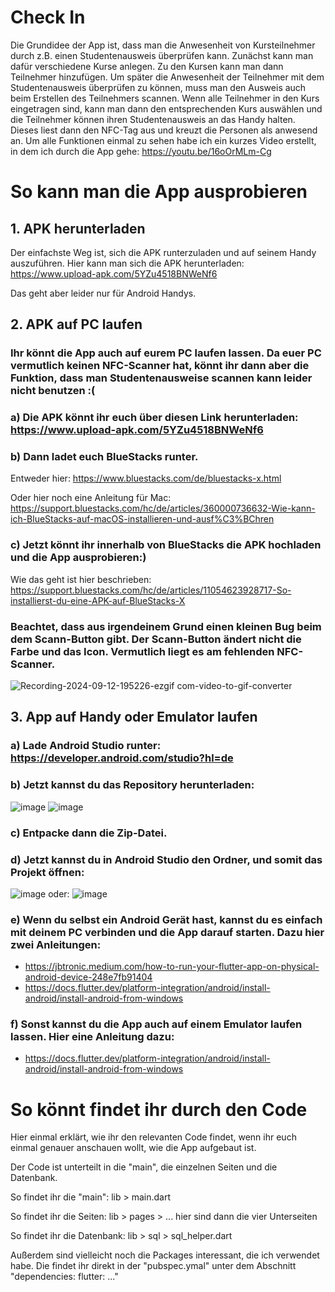 # Check In

Die Grundidee der App ist, dass man die Anwesenheit von Kursteilnehmer durch z.B. einen Studentenausweis überprüfen kann. 
Zunächst kann man dafür verschiedene Kurse anlegen. Zu den Kursen kann man dann Teilnehmer hinzufügen. Um später die Anwesenheit der Teilnehmer mit dem Studentenausweis überprüfen zu können, muss man den Ausweis auch beim Erstellen des Teilnehmers scannen. 
Wenn alle Teilnehmer in den Kurs eingetragen sind, kann man dann den entsprechenden Kurs auswählen und die Teilnehmer können ihren Studentenausweis an das Handy halten. Dieses liest dann den NFC-Tag aus und kreuzt die Personen als anwesend an. Um alle Funktionen einmal zu sehen habe ich ein kurzes Video erstellt, in dem ich durch die App gehe: https://youtu.be/16oOrMLm-Cg

# So kann man die App ausprobieren

## 1. APK herunterladen
   Der einfachste Weg ist, sich die APK runterzuladen und auf seinem Handy auszuführen.
   Hier kann man sich die APK herunterladen: https://www.upload-apk.com/5YZu4518BNWeNf6 
   
   Das geht aber leider nur für Android Handys.
## 2. APK auf PC laufen
###   Ihr könnt die App auch auf eurem PC laufen lassen. Da euer PC vermutlich keinen NFC-Scanner hat, könnt ihr dann aber die Funktion, dass man Studentenausweise scannen kann leider nicht benutzen :(
###   a) Die APK könnt ihr euch über diesen Link herunterladen: https://www.upload-apk.com/5YZu4518BNWeNf6
###   b) Dann ladet euch BlueStacks runter.

   Entweder hier: https://www.bluestacks.com/de/bluestacks-x.html
   
   Oder hier noch eine Anleitung für Mac: https://support.bluestacks.com/hc/de/articles/360000736632-Wie-kann-ich-BlueStacks-auf-macOS-installieren-und-ausf%C3%BChren
   
###   c) Jetzt könnt ihr innerhalb von BlueStacks die APK hochladen und die App ausprobieren:)
   Wie das geht ist hier beschrieben: https://support.bluestacks.com/hc/de/articles/11054623928717-So-installierst-du-eine-APK-auf-BlueStacks-X
   
###   Beachtet, dass aus irgendeinem Grund einen kleinen Bug beim dem Scann-Button gibt. Der Scann-Button ändert nicht die Farbe und das Icon. Vermutlich liegt es am fehlenden NFC-Scanner.
   ![Recording-2024-09-12-195226-ezgif com-video-to-gif-converter](https://github.com/user-attachments/assets/c5468142-004e-432b-b384-c8c312a26a9d)
## 3. App auf Handy oder Emulator laufen
###   a) Lade Android Studio runter: https://developer.android.com/studio?hl=de
###   b) Jetzt kannst du das Repository herunterladen:
   ![image](https://github.com/user-attachments/assets/4c5f1159-61dc-4ed4-a7f8-801ed33c128b)
   ![image](https://github.com/user-attachments/assets/1026d829-ec07-4900-a3c0-bbf17c238897)
###  c) Entpacke dann die Zip-Datei.
###   d) Jetzt kannst du in Android Studio den Ordner, und somit das Projekt öffnen:
   ![image](https://github.com/user-attachments/assets/c44ac678-6a37-478d-a516-db323a3ca2a8)
   oder:
   ![image](https://github.com/user-attachments/assets/bc432b57-d6c1-4238-8567-71e77395b01d)

###   e) Wenn du selbst ein Android Gerät hast, kannst du es einfach mit deinem PC verbinden und die App darauf starten. Dazu hier zwei Anleitungen:
   - https://jbtronic.medium.com/how-to-run-your-flutter-app-on-physical-android-device-248e7fb91404
   - https://docs.flutter.dev/platform-integration/android/install-android/install-android-from-windows

###   f) Sonst kannst du die App auch auf einem Emulator laufen lassen. Hier eine Anleitung dazu:
   - https://docs.flutter.dev/platform-integration/android/install-android/install-android-from-windows

# So könnt findet ihr durch den Code
   Hier einmal erklärt, wie ihr den relevanten Code findet, wenn ihr euch einmal genauer anschauen wollt, wie die App aufgebaut ist. 

   Der Code ist unterteilt in die "main", die einzelnen Seiten und die Datenbank.

   So findet ihr die "main": lib > main.dart
   
   So findet ihr die Seiten: lib > pages > ... hier sind dann die vier Unterseiten
   
   So findet ihr die Datenbank: lib > sql > sql_helper.dart

   Außerdem sind vielleicht noch die Packages interessant, die ich verwendet habe. Die findet ihr direkt in der "pubspec.ymal" unter dem Abschnitt "dependencies: flutter: ..."


